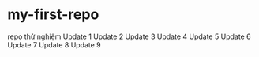 # my-first-repo
repo thử nghiệm
Update 1
Update 2
Update 3
Update 4
Update 5
Update 6
Update 7
Update 8
Update 9

